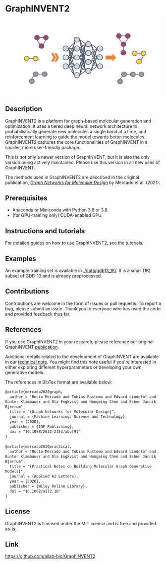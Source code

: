 # GraphINVENT2

![cover image](./cover-image.png)

## Description
GraphINVENT2 is a platform for graph-based molecular generation and optimization. It uses a tiered deep neural network architecture to probabilistically generate new molecules a single bond at a time, and reinforcement learning to guide the model towards better molecules. GraphINVENT2 captures the core functionalities of GraphINVENT in a smaller, more user-friendly package.

This is not only a newer version of GraphINVENT, but it is also the only version being actively maintained. Please use this version in all new uses of GraphINVENT.

The methods used in GraphINVENT2 are described in the original publication, [*Graph Networks for Molecular Design*](https://iopscience.iop.org/article/10.1088/2632-2153/abcf91) by Mercado et al. (2021).

## Prerequisites
* Anaconda or Miniconda with Python 3.6 or 3.8.
* (for GPU-training only) CUDA-enabled GPU.

## Instructions and tutorials
For detailed guides on how to use GraphINVENT2, see the [tutorials](./tutorials/).

## Examples
An example training set is available in [./data/gdb13_1K/](./data/gdb13_1K/). It is a small (1K) subset of GDB-13 and is already preprocessed.

## Contributions
Contributions are welcome in the form of issues or pull requests. To report a bug, please submit an issue. Thank you to everyone who has used the code and provided feedback thus far.

## References
If you use GraphINVENT2 in your research, please reference our original GraphINVENT [publication](https://doi.org/10.1088/2632-2153/abcf91).

Additional details related to the development of GraphINVENT are available in our [technical note](https://doi.org/10.1002/ail2.18). You might find this note useful if you're interested in either exploring different hyperparameters or developing your own generative models.

The references in BibTex format are available below:

```
@article{mercado2020graph,
  author = "Rocío Mercado and Tobias Rastemo and Edvard Lindelöf and Günter Klambauer and Ola Engkvist and Hongming Chen and Esben Jannik Bjerrum",
  title = "{Graph Networks for Molecular Design}",
  journal = {Machine Learning: Science and Technology},
  year = {2020},
  publisher = {IOP Publishing},
  doi = "10.1088/2632-2153/abcf91"
}

@article{mercado2020practical,
  author = "Rocío Mercado and Tobias Rastemo and Edvard Lindelöf and Günter Klambauer and Ola Engkvist and Hongming Chen and Esben Jannik Bjerrum",
  title = "{Practical Notes on Building Molecular Graph Generative Models}",
  journal = {Applied AI Letters},
  year = {2020},
  publisher = {Wiley Online Library},
  doi = "10.1002/ail2.18"
}
```

## License

GraphINVENT2 is licensed under the MIT license and is free and provided as-is.

## Link
https://github.com/ailab-bio/GraphINVENT2
